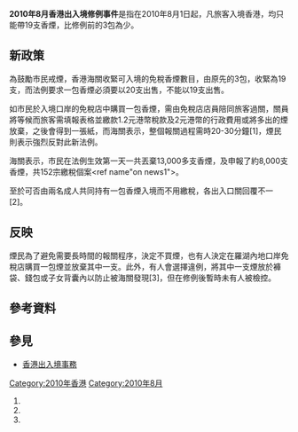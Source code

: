 **2010年8月香港出入境修例事件**是指在2010年8月1日起，凡旅客入境香港，均只能帶19支香煙，比修例前的3包為少。

## 新政策

為鼓勵市民戒煙，香港海關收緊可入境的免稅香煙數目，由原先的3包，收緊為19支，而法例要求一包香煙必須要以20支出售，不能以19支出售。

如市民於入境口岸的免稅店中購買一包香煙，需由免稅店店員陪同旅客過關，關員將等候而旅客需填報表格並繳款1.2元港幣稅款及2元港幣的行政費用或將多出的煙放棄，之後會得到一張紙，而海關表示，整個報關過程需時20-30分鐘\[1\]，煙民則表示強烈反對此新法例。

海關表示，市民在法例生效第一天一共丟棄13,000多支香煙，及申報了約8,000支香煙，共152宗繳稅個案\<ref name"on
news1"\></ref>。

至於可否由兩名成人共同持有一包香煙入境而不用繳稅，各出入口關回覆不一\[2\]。

## 反映

煙民為了避免需要長時間的報關程序，決定不買煙，也有人決定在羅湖內地口岸免稅店購買一包煙並放棄其中一支。此外，有人會選擇違例，將其中一支煙放於褲袋、錢包或子女背囊內以防止被海關發現\[3\]，但在修例後暫時未有人被檢控。

## 參考資料

## 參見

  - [香港出入境事務](../Page/香港出入境事務.md "wikilink")

[Category:2010年香港](https://zh.wikipedia.org/wiki/Category:2010年香港 "wikilink")
[Category:2010年8月](https://zh.wikipedia.org/wiki/Category:2010年8月 "wikilink")

1.
2.
3.
